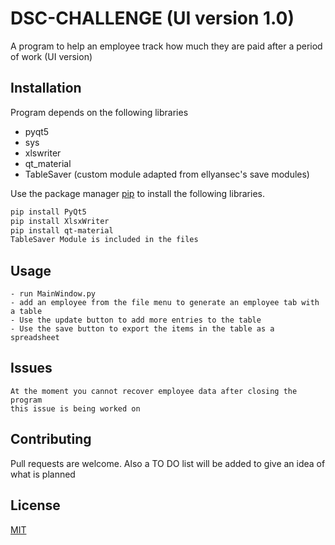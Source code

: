 # DSC-CHALLENGE (UI version 1.0)

A program to help an employee track how much they are paid after a period of work (UI version)

## Installation
Program depends on the following libraries
- pyqt5
- sys
- xlswriter
- qt_material
- TableSaver (custom module adapted from ellyansec's save modules)

Use the package manager [pip](https://pip.pypa.io/en/stable/) to install the following libraries.

```bash
pip install PyQt5
pip install XlsxWriter
pip install qt-material
TableSaver Module is included in the files 
```

## Usage

```
- run MainWindow.py 
- add an employee from the file menu to generate an employee tab with a table
- Use the update button to add more entries to the table
- Use the save button to export the items in the table as a spreadsheet
```

## Issues
```
At the moment you cannot recover employee data after closing the program
this issue is being worked on
```

## Contributing
Pull requests are welcome. Also a TO DO list will be added to give an idea of what is 
planned


## License
[MIT](https://choosealicense.com/licenses/mit/)